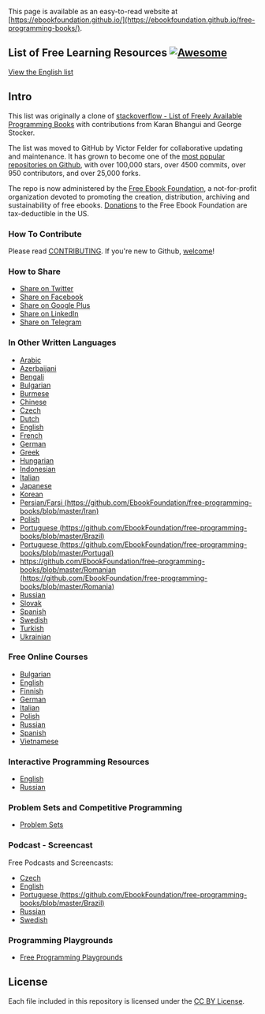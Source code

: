 This page is available as an easy-to-read website at [https://ebookfoundation.github.io/](https://ebookfoundation.github.io/free-programming-books/).

## List of Free Learning Resources [![Awesome](https://cdn.rawgit.com/sindresorhus/awesome/d7305f38d29fed78fa85652e3a63e154dd8e8829/media/badge.svg)](https://github.com/sindresorhus/awesome)

[View the English list](https://github.com/EbookFoundation/free-programming-books/blob/master//free-programming-books.md)

## Intro
This list was originally a clone of [stackoverflow - List of Freely Available Programming Books](http://web.archive.org/web/20130824154208/http://stackoverflow.com/a/392926) with contributions from Karan Bhangui and George Stocker.

The list was moved to GitHub by Victor Felder for collaborative updating and maintenance. It has grown to become one of the [most popular repositories on Github](https://octoverse.github.com/), with over 100,000 stars, over 4500 commits, over 950 contributors, and over 25,000 forks.

The repo is now administered by the [Free Ebook Foundation](https://ebookfoundation.org), a not-for-profit organization devoted to promoting the creation, distribution, archiving and sustainability of free ebooks. [Donations](https://ebookfoundation.org/contributions.html) to the Free Ebook Foundation are tax-deductible in the US.

### How To Contribute

Please read [CONTRIBUTING](https://github.com/EbookFoundation/free-programming-books/blob/master//CONTRIBUTING.md). If you're new to Github, [welcome](https://github.com/EbookFoundation/free-programming-books/blob/master//HOWTO.md)!

### How to Share
+ [Share on Twitter](http://twitter.com/home?status=https://github.com/EbookFoundation/free-programming-books%0AFree%20Programming%20Books)
+ [Share on Facebook](http://www.facebook.com/sharer/sharer.php?s=100&p[url]=https://github.com/EbookFoundation/free-programming-books&p[images][0]=&p[title]=Free%20Programming%20Books&p[summary]=)
+ [Share on Google Plus](https://plus.google.com/share?url=https://github.com/EbookFoundation/free-programming-books)
+ [Share on LinkedIn](http://www.linkedin.com/shareArticle?mini=true&url=https://github.com/EbookFoundation/free-programming-books&title=Free%20Programming%20Books&summary=&source=)
+ [Share on Telegram](https://t.me/share/url?url=https://github.com/EbookFoundation/free-programming-books)


### In Other Written Languages
+ [Arabic](https://github.com/EbookFoundation/free-programming-books/blob/master//free-programming-books-ar.md)
+ [Azerbaijani](https://github.com/EbookFoundation/free-programming-books/blob/master//free-programming-books-az.md)
+ [Bengali](https://github.com/EbookFoundation/free-programming-books/blob/master//free-programming-books-bl.md)
+ [Bulgarian](https://github.com/EbookFoundation/free-programming-books/blob/master//free-programming-books-bg.md)
+ [Burmese](https://github.com/EbookFoundation/free-programming-books/blob/master//free-programming-books-mm.md)
+ [Chinese](https://github.com/EbookFoundation/free-programming-books/blob/master//free-programming-books-zh.md)
+ [Czech](https://github.com/EbookFoundation/free-programming-books/blob/master//free-programming-books-cs.md)
+ [Dutch](https://github.com/EbookFoundation/free-programming-books/blob/master//free-programming-books-nl.md)
+ [English](https://github.com/EbookFoundation/free-programming-books/blob/master//free-programming-books.md)
+ [French](https://github.com/EbookFoundation/free-programming-books/blob/master//free-programming-books-fr.md)
+ [German](https://github.com/EbookFoundation/free-programming-books/blob/master//free-programming-books-de.md)
+ [Greek](https://github.com/EbookFoundation/free-programming-books/blob/master//free-programming-books-gr.md)
+ [Hungarian](https://github.com/EbookFoundation/free-programming-books/blob/master//free-programming-books-hu.md)
+ [Indonesian](https://github.com/EbookFoundation/free-programming-books/blob/master//free-programming-books-id.md)
+ [Italian](https://github.com/EbookFoundation/free-programming-books/blob/master//free-programming-books-it.md)
+ [Japanese](https://github.com/EbookFoundation/free-programming-books/blob/master//free-programming-books-ja.md)
+ [Korean](https://github.com/EbookFoundation/free-programming-books/blob/master//free-programming-books-ko.md)
+ [Persian/Farsi (https://github.com/EbookFoundation/free-programming-books/blob/master/Iran)](https://github.com/EbookFoundation/free-programming-books/blob/master//free-programming-books-fa_IR.md)
+ [Polish](https://github.com/EbookFoundation/free-programming-books/blob/master//free-programming-books-pl.md)
+ [Portuguese (https://github.com/EbookFoundation/free-programming-books/blob/master/Brazil)](https://github.com/EbookFoundation/free-programming-books/blob/master//free-programming-books-pt_BR.md)
+ [Portuguese (https://github.com/EbookFoundation/free-programming-books/blob/master/Portugal)](https://github.com/EbookFoundation/free-programming-books/blob/master//free-programming-books-pt_PT.md)
+ [https://github.com/EbookFoundation/free-programming-books/blob/master/Romanian (https://github.com/EbookFoundation/free-programming-books/blob/master/Romania)](https://github.com/EbookFoundation/free-programming-books/blob/master//free-programming-books-ro.md)
+ [Russian](https://github.com/EbookFoundation/free-programming-books/blob/master//free-programming-books-ru.md)
+ [Slovak](https://github.com/EbookFoundation/free-programming-books/blob/master//free-programming-books-sk.md)
+ [Spanish](https://github.com/EbookFoundation/free-programming-books/blob/master//free-programming-books-es.md)
+ [Swedish](https://github.com/EbookFoundation/free-programming-books/blob/master//free-programming-books-se.md)
+ [Turkish](https://github.com/EbookFoundation/free-programming-books/blob/master//free-programming-books-tr.md)
+ [Ukrainian](https://github.com/EbookFoundation/free-programming-books/blob/master//free-programming-books-ua.md)


### Free Online Courses
+ [Bulgarian](https://github.com/EbookFoundation/free-programming-books/blob/master//free-courses-bg.md)
+ [English](https://github.com/EbookFoundation/free-programming-books/blob/master//free-courses-en.md)
+ [Finnish](https://github.com/EbookFoundation/free-programming-books/blob/master//free-courses-fi.md)
+ [German](https://github.com/EbookFoundation/free-programming-books/blob/master//free-courses-de.md)
+ [Italian](https://github.com/EbookFoundation/free-programming-books/blob/master//free-courses-it.md)
+ [Polish](https://github.com/EbookFoundation/free-programming-books/blob/master//free-courses-pl.md)
+ [Russian](https://github.com/EbookFoundation/free-programming-books/blob/master//free-courses-ru.md)
+ [Spanish](https://github.com/EbookFoundation/free-programming-books/blob/master//free-courses-es.md)
+ [Vietnamese](https://github.com/EbookFoundation/free-programming-books/blob/master//free-courses-vi.md)


### Interactive Programming Resources
+ [English](https://github.com/EbookFoundation/free-programming-books/blob/master//free-programming-interactive-tutorials-en.md)
+ [Russian](https://github.com/EbookFoundation/free-programming-books/blob/master//free-programming-interactive-tutorials-ru.md)


### Problem Sets and Competitive Programming
+ [Problem Sets](https://github.com/EbookFoundation/free-programming-books/blob/master//problem-sets-competitive-programming.md)


### Podcast - Screencast
Free Podcasts and Screencasts:

+ [Czech](https://github.com/EbookFoundation/free-programming-books/blob/master//free-podcasts-screencasts-cs.md)
+ [English](https://github.com/EbookFoundation/free-programming-books/blob/master//free-podcasts-screencasts-en.md)
+ [Portuguese (https://github.com/EbookFoundation/free-programming-books/blob/master/Brazil)](https://github.com/EbookFoundation/free-programming-books/blob/master//free-podcasts-screencasts-pt_BR.md)
+ [Russian](https://github.com/EbookFoundation/free-programming-books/blob/master//free-podcasts-screencasts-ru.md)
+ [Swedish](https://github.com/EbookFoundation/free-programming-books/blob/master//free-podcasts-screencasts-se.md)


### Programming Playgrounds
+ [Free Programming Playgrounds](https://github.com/EbookFoundation/free-programming-books/blob/master//free-programming-playgrounds.md)

## License
Each file included in this repository is licensed under the [CC BY License](https://github.com/EbookFoundation/free-programming-books/blob/master//LICENSE).